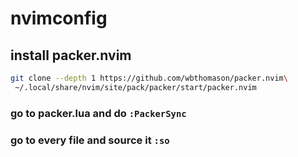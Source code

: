 # nvimconfig

## install packer.nvim
```bash
git clone --depth 1 https://github.com/wbthomason/packer.nvim\
 ~/.local/share/nvim/site/pack/packer/start/packer.nvim
```

### go to packer.lua and do `:PackerSync`

### go to every file and source it `:so`
